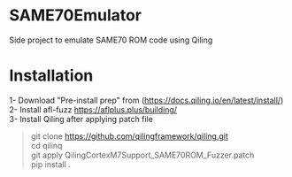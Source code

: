 # SAME70Emulator
Side project to emulate SAME70 ROM code using Qiling


# Installation
1- Download "Pre-install prep" from (https://docs.qiling.io/en/latest/install/)  
2- Install afl-fuzz https://aflplus.plus/building/  
3- Install Qiling after applying patch file  
> git clone  https://github.com/qilingframework/qiling.git  
> cd qilinq  
> git apply QilingCortexM7Support_SAME70ROM_Fuzzer.patch  
> pip install .

